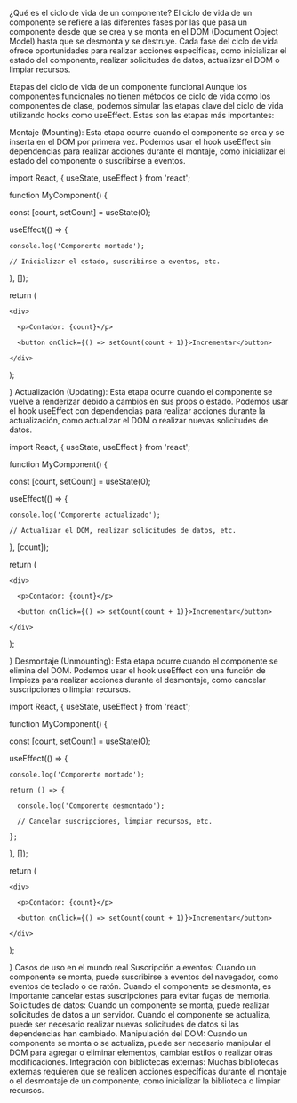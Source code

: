 ¿Qué es el ciclo de vida de un componente?
El ciclo de vida de un componente se refiere a las diferentes fases por las que pasa un componente desde que se crea y se monta en el DOM (Document Object Model) hasta que se desmonta y se destruye. Cada fase del ciclo de vida ofrece oportunidades para realizar acciones específicas, como inicializar el estado del componente, realizar solicitudes de datos, actualizar el DOM o limpiar recursos.

Etapas del ciclo de vida de un componente funcional
Aunque los componentes funcionales no tienen métodos de ciclo de vida como los componentes de clase, podemos simular las etapas clave del ciclo de vida utilizando hooks como useEffect. Estas son las etapas más importantes:

Montaje (Mounting): Esta etapa ocurre cuando el componente se crea y se inserta en el DOM por primera vez. Podemos usar el hook useEffect sin dependencias para realizar acciones durante el montaje, como inicializar el estado del componente o suscribirse a eventos.

import React, { useState, useEffect } from 'react';

function MyComponent() {

  const [count, setCount] = useState(0);

  useEffect(() => {

    console.log('Componente montado');

    // Inicializar el estado, suscribirse a eventos, etc.

  }, []);

  return (

    <div>

      <p>Contador: {count}</p>

      <button onClick={() => setCount(count + 1)}>Incrementar</button>

    </div>

  );

}
Actualización (Updating): Esta etapa ocurre cuando el componente se vuelve a renderizar debido a cambios en sus props o estado. Podemos usar el hook useEffect con dependencias para realizar acciones durante la actualización, como actualizar el DOM o realizar nuevas solicitudes de datos.

import React, { useState, useEffect } from 'react';

function MyComponent() {

  const [count, setCount] = useState(0);

  useEffect(() => {

    console.log('Componente actualizado');

    // Actualizar el DOM, realizar solicitudes de datos, etc.

  }, [count]);

  return (

    <div>

      <p>Contador: {count}</p>

      <button onClick={() => setCount(count + 1)}>Incrementar</button>

    </div>

  );

}
Desmontaje (Unmounting): Esta etapa ocurre cuando el componente se elimina del DOM. Podemos usar el hook useEffect con una función de limpieza para realizar acciones durante el desmontaje, como cancelar suscripciones o limpiar recursos.

import React, { useState, useEffect } from 'react';

function MyComponent() {

  const [count, setCount] = useState(0);

  useEffect(() => {

    console.log('Componente montado');

    return () => {

      console.log('Componente desmontado');

      // Cancelar suscripciones, limpiar recursos, etc.

    };

  }, []);

  return (

    <div>

      <p>Contador: {count}</p>

      <button onClick={() => setCount(count + 1)}>Incrementar</button>

    </div>

  );

}
Casos de uso en el mundo real
Suscripción a eventos: Cuando un componente se monta, puede suscribirse a eventos del navegador, como eventos de teclado o de ratón. Cuando el componente se desmonta, es importante cancelar estas suscripciones para evitar fugas de memoria.
Solicitudes de datos: Cuando un componente se monta, puede realizar solicitudes de datos a un servidor. Cuando el componente se actualiza, puede ser necesario realizar nuevas solicitudes de datos si las dependencias han cambiado.
Manipulación del DOM: Cuando un componente se monta o se actualiza, puede ser necesario manipular el DOM para agregar o eliminar elementos, cambiar estilos o realizar otras modificaciones.
Integración con bibliotecas externas: Muchas bibliotecas externas requieren que se realicen acciones específicas durante el montaje o el desmontaje de un componente, como inicializar la biblioteca o limpiar recursos.